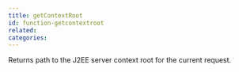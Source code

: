 ```yaml
---
title: getContextRoot
id: function-getcontextroot
related:
categories:
---
```


Returns path to the J2EE server context root for the current request.
